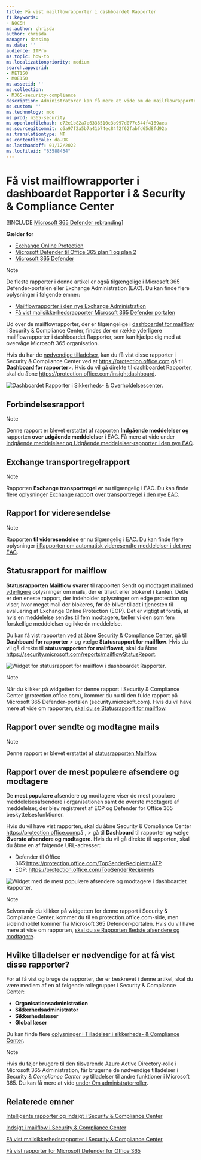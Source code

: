 ```yaml
---
title: Få vist mailflowrapporter i dashboardet Rapporter
f1.keywords:
- NOCSH
ms.author: chrisda
author: chrisda
manager: dansimp
ms.date: ''
audience: ITPro
ms.topic: how-to
ms.localizationpriority: medium
search.appverid:
- MET150
- MOE150
ms.assetid: ''
ms.collection:
- M365-security-compliance
description: Administratorer kan få mere at vide om de mailflowrapporter, der er tilgængelige i dashboardet Rapporter i & Compliance Center.
ms.custom: ''
ms.technology: mdo
ms.prod: m365-security
ms.openlocfilehash: c72e1b82a7e6336510c3b997d077c544f4169aea
ms.sourcegitcommit: c6a97f2a5b7a41b74ec84f2f62fabfd65d8fd92a
ms.translationtype: MT
ms.contentlocale: da-DK
ms.lasthandoff: 01/12/2022
ms.locfileid: "63588434"
---
```

# <a name="view-mail-flow-reports-in-the-reports-dashboard-in-security--compliance-center"></a>Få vist mailflowrapporter i dashboardet Rapporter i & Security & Compliance Center

[!INCLUDE [Microsoft 365 Defender rebranding](../includes/microsoft-defender-for-office.md)]

**Gælder for**
- [Exchange Online Protection](exchange-online-protection-overview.md)
- [Microsoft Defender til Office 365 plan 1 og plan 2](defender-for-office-365.md)
- [Microsoft 365 Defender](../defender/microsoft-365-defender.md)

> [!NOTE]
>
> De fleste rapporter i denne artikel er også tilgængelige i Microsoft 365 Defender-portalen eller Exchange Administration (EAC). Du kan finde flere oplysninger i følgende emner:
>
> - [Mailflowrapporter i den nye Exchange Administration](/exchange/monitoring/mail-flow-reports/mail-flow-reports)
> - [Få vist mailsikkerhedsrapporter Microsoft 365 Defender portalen](view-email-security-reports.md)

Ud over de mailflowrapporter, der er tilgængelige i [dashboardet for mailflow](mail-flow-insights-v2.md) i Security & Compliance Center, findes der en række yderligere mailflowrapporter i dashboardet Rapporter, som kan hjælpe dig med at overvåge Microsoft 365 organisation.

Hvis du har de [nødvendige tilladelser](#what-permissions-are-needed-to-view-these-reports), kan du få vist disse rapporter i Security & Compliance Center ved at <https://protection.office.com> gå til **Dashboard for rapporter**\>. Hvis du vil gå direkte til dashboardet Rapporter, skal du åbne <https://protection.office.com/insightdashboard>.

![Dashboardet Rapporter i Sikkerheds- & Overholdelsescenter.](../../media/6b213d34-adbb-44af-8549-be9a7e2db087.png)

## <a name="connector-report"></a>Forbindelsesrapport

> [!NOTE]
> Denne rapport er blevet erstattet af rapporten **Indgående meddelelser og** rapporten **over udgående meddelelser** i EAC. Få mere at vide under [Indgående meddelelser og Udgående meddelelser-rapporter i den nye EAC](/exchange/monitoring/mail-flow-reports/mfr-inbound-messages-and-outbound-messages-reports).

## <a name="exchange-transport-rule-report"></a>Exchange transportregelrapport

> [!NOTE]
> Rapporten **Exchange transportregel er** nu tilgængelig i EAC. Du kan finde flere oplysninger [Exchange rapport over transportregel i den nye EAC](/exchange/monitoring/mail-flow-reports/mfr-exchange-transport-rule-report).

## <a name="forwarding-report"></a>Rapport for videresendelse

> [!NOTE]
> Rapporten **til videresendelse** er nu tilgængelig i EAC. Du kan finde flere oplysninger [i Rapporten om automatisk videresendte meddelelser i det nye EAC](/exchange/monitoring/mail-flow-reports/mfr-auto-forwarded-messages-report).

## <a name="mailflow-status-report"></a>Statusrapport for mailflow

**Statusrapporten Mailflow svarer** til rapporten Sendt og modtaget [mail med yderligere](#sent-and-received-email-report) oplysninger om mails, der er tilladt eller blokeret i kanten. Dette er den eneste rapport, der indeholder oplysninger om edge protection og viser, hvor meget mail der blokeres, før de bliver tilladt i tjenesten til evaluering af Exchange Online Protection (EOP). Det er vigtigt at forstå, at hvis en meddelelse sendes til fem modtagere, tæller vi den som fem forskellige meddelelser og ikke én meddelelse.

Du kan få vist rapporten ved at åbne [Security & Compliance Center](https://protection.office.com), gå til **Dashboard for rapporter** \> og vælge **Statusrapport for mailflow**. Hvis du vil gå direkte til **statusrapporten for mailflowet**, skal du åbne <https://security.microsoft.com/reports/mailflowStatusReport>.

![Widget for statusrapport for mailflow i dashboardet Rapporter.](../../media/scc-mail-flow-status-report-widget.png)

> [!NOTE]
> Når du klikker på widgetten for denne rapport i Security & Compliance Center (protection.office.com), kommer du nu til den fulde rapport på Microsoft 365 Defender-portalen (security.microsoft.com). Hvis du vil have mere at vide om rapporten, [skal du se Statusrapport for mailflow](view-email-security-reports.md#mailflow-status-report).

## <a name="sent-and-received-email-report"></a>Rapport over sendte og modtagne mails

> [!NOTE]
> Denne rapport er blevet erstattet af [statusrapporten Mailflow](#mailflow-status-report).

## <a name="top-senders-and-recipients-report"></a>Rapport over de mest populære afsendere og modtagere

De **mest populære** afsendere og modtagere viser de mest populære meddelelsesafsendere i organisationen samt de øverste modtagere af meddelelser, der blev registreret af EOP og Defender for Office 365 beskyttelsesfunktioner.

Hvis du vil have vist rapporten, skal du åbne Security & Compliance Center <https://protection.office.com>på ,  \> gå til **Dashboard** til rapporter og vælge **Øverste afsendere og modtagere**. Hvis du vil gå direkte til rapporten, skal du åbne en af følgende URL-adresser:

- Defender til Office 365:<https://protection.office.com/TopSenderRecipientsATP>
- EOP: <https://protection.office.com/TopSenderRecipients>

![Widget med de mest populære afsendere og modtagere i dashboardet Rapporter.](../../media/scc-top-senders-and-recipients-widget.png)

> [!NOTE]
> Selvom når du klikker på widgetten for denne rapport i Security & Compliance Center, kommer du til en protection.office.com-side, men sideindholdet kommer fra Microsoft 365 Defender-portalen. Hvis du vil have mere at vide om rapporten, [skal du se Rapporten Bedste afsendere og modtagere](view-email-security-reports.md#top-senders-and-recipients-report).

## <a name="what-permissions-are-needed-to-view-these-reports"></a>Hvilke tilladelser er nødvendige for at få vist disse rapporter?

For at få vist og bruge de rapporter, der er beskrevet i denne artikel, skal du være medlem af en af følgende rollegrupper i Security & Compliance Center:

- **Organisationsadministration**
- **Sikkerhedsadministrator**
- **Sikkerhedslæser**
- **Global læser**

Du kan finde flere [oplysninger i Tilladelser i sikkerheds- & Compliance Center](permissions-in-the-security-and-compliance-center.md).

> [!NOTE]
> Hvis du føjer brugere til den tilsvarende Azure Active Directory-rolle i Microsoft 365 Administration, får brugerne de nødvendige tilladelser i Security & _Compliance Center og_ tilladelser til andre funktioner i Microsoft 365. Du kan få mere at vide [under Om administratorroller](../../admin/add-users/about-admin-roles.md).

## <a name="related-topics"></a>Relaterede emner

[Intelligente rapporter og indsigt i Security & Compliance Center](reports-and-insights-in-security-and-compliance.md)

[Indsigt i mailflow i Security & Compliance Center](mail-flow-insights-v2.md)

[Få vist mailsikkerhedsrapporter i Security & Compliance Center](view-email-security-reports.md)

[Få vist rapporter for Microsoft Defender for Office 365](view-reports-for-mdo.md)
